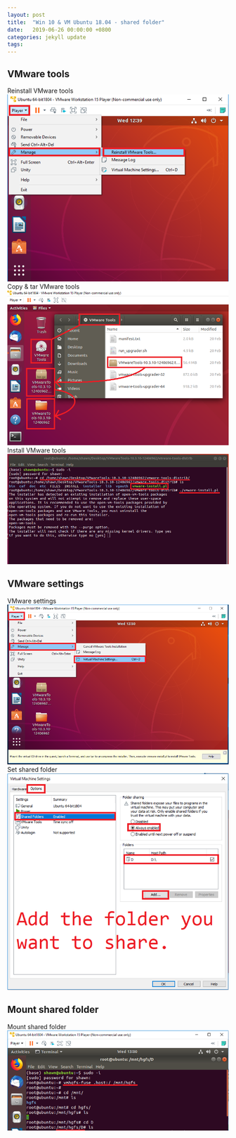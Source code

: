 ```yaml
---
layout: post
title:  "Win 10 & VM Ubuntu 18.04 - shared folder"
date:   2019-06-26 00:00:00 +0800
categories: jekyll update
tags:
---
```

## VMware tools
Reinstall VMware tools  
![Reinstall VMware tools](https://github.com/nshawn4675/nshawn4675.github.io/blob/master/_pic/reinstall_vmware_tools.png?raw=true)  
Copy & tar VMware tools  
![Copy & tar VMware tools](https://github.com/nshawn4675/nshawn4675.github.io/blob/master/_pic/cp_tar_vmware_tools.png?raw=true)  
Install VMware tools
![Install VMware tools](https://github.com/nshawn4675/nshawn4675.github.io/blob/master/_pic/install_vmware_tool.png?raw=true)  
## VMware settings
VMware settings  
![VMware settings](https://github.com/nshawn4675/nshawn4675.github.io/blob/master/_pic/vm_settings.png?raw=true)  
Set shared folder  
![Set shared folder](https://github.com/nshawn4675/nshawn4675.github.io/blob/master/_pic/share_folder.png?raw=true)  
## Mount shared folder
Mount shared folder  
![Mount shared folder](https://github.com/nshawn4675/nshawn4675.github.io/blob/master/_pic/mount_folder.png?raw=true)  
